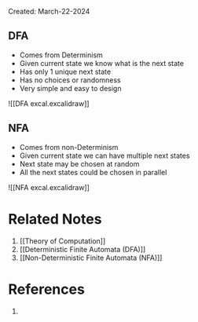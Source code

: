 Created: March-22-2024

## DFA

- Comes from Determinism
- Given current state we know what is the next state
- Has only 1 unique next state
- Has no choices or randomness
- Very simple and easy to design

![[DFA excal.excalidraw]]
## NFA

- Comes from non-Determinism
- Given current state we can have multiple next states
- Next state may be chosen at random
- All the next states could be chosen in parallel

![[NFA excal.excalidraw]]
# Related Notes

1. [[Theory of Computation]]
2. [[Deterministic Finite Automata (DFA)]]
3. [[Non-Deterministic Finite Automata (NFA)]]
# References

1. 